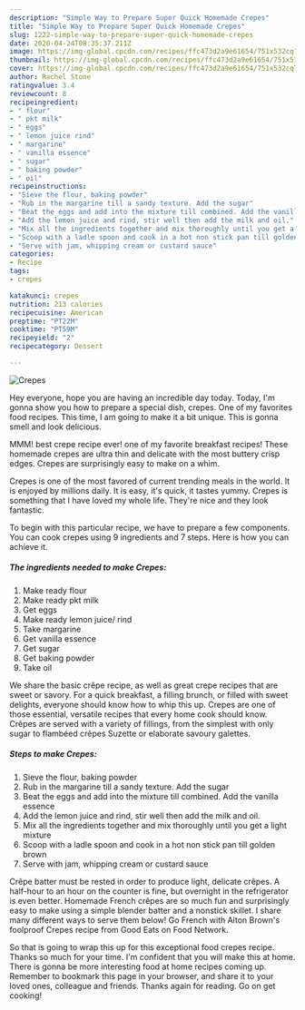 ```yaml
---
description: "Simple Way to Prepare Super Quick Homemade Crepes"
title: "Simple Way to Prepare Super Quick Homemade Crepes"
slug: 1222-simple-way-to-prepare-super-quick-homemade-crepes
date: 2020-04-24T08:35:37.211Z
image: https://img-global.cpcdn.com/recipes/ffc473d2a9e61654/751x532cq70/crepes-recipe-main-photo.jpg
thumbnail: https://img-global.cpcdn.com/recipes/ffc473d2a9e61654/751x532cq70/crepes-recipe-main-photo.jpg
cover: https://img-global.cpcdn.com/recipes/ffc473d2a9e61654/751x532cq70/crepes-recipe-main-photo.jpg
author: Rachel Stone
ratingvalue: 3.4
reviewcount: 8
recipeingredient:
- " flour"
- " pkt milk"
- " eggs"
- " lemon juice rind"
- " margarine"
- " vanilla essence"
- " sugar"
- " baking powder"
- " oil"
recipeinstructions:
- "Sieve the flour, baking powder"
- "Rub in the margarine till a sandy texture. Add the sugar"
- "Beat the eggs and add into the mixture till combined. Add the vanilla essence"
- "Add the lemon juice and rind, stir well then add the milk and oil."
- "Mix all the ingredients together and mix thoroughly until you get a light mixture"
- "Scoop with a ladle spoon and cook in a hot non stick pan till golden brown"
- "Serve with jam, whipping cream or custard sauce"
categories:
- Recipe
tags:
- crepes

katakunci: crepes 
nutrition: 213 calories
recipecuisine: American
preptime: "PT22M"
cooktime: "PT59M"
recipeyield: "2"
recipecategory: Dessert

---
```



![Crepes](https://img-global.cpcdn.com/recipes/ffc473d2a9e61654/751x532cq70/crepes-recipe-main-photo.jpg)

Hey everyone, hope you are having an incredible day today. Today, I'm gonna show you how to prepare a special dish, crepes. One of my favorites food recipes. This time, I am going to make it a bit unique. This is gonna smell and look delicious.

MMM! best crepe recipe ever! one of my favorite breakfast recipes! These homemade crepes are ultra thin and delicate with the most buttery crisp edges. Crepes are surprisingly easy to make on a whim.

Crepes is one of the most favored of current trending meals in the world. It is enjoyed by millions daily. It is easy, it's quick, it tastes yummy. Crepes is something that I have loved my whole life. They're nice and they look fantastic.


To begin with this particular recipe, we have to prepare a few components. You can cook crepes using 9 ingredients and 7 steps. Here is how you can achieve it.

<!--inarticleads1-->

##### The ingredients needed to make Crepes:

1. Make ready  flour
1. Make ready  pkt milk
1. Get  eggs
1. Make ready  lemon juice/ rind
1. Take  margarine
1. Get  vanilla essence
1. Get  sugar
1. Get  baking powder
1. Take  oil


We share the basic crêpe recipe, as well as great crepe recipes that are sweet or savory. For a quick breakfast, a filling brunch, or filled with sweet delights, everyone should know how to whip this up. Crepes are one of those essential, versatile recipes that every home cook should know. Crêpes are served with a variety of fillings, from the simplest with only sugar to flambéed crêpes Suzette or elaborate savoury galettes. 

<!--inarticleads2-->

##### Steps to make Crepes:

1. Sieve the flour, baking powder
1. Rub in the margarine till a sandy texture. Add the sugar
1. Beat the eggs and add into the mixture till combined. Add the vanilla essence
1. Add the lemon juice and rind, stir well then add the milk and oil.
1. Mix all the ingredients together and mix thoroughly until you get a light mixture
1. Scoop with a ladle spoon and cook in a hot non stick pan till golden brown
1. Serve with jam, whipping cream or custard sauce


Crêpe batter must be rested in order to produce light, delicate crêpes. A half-hour to an hour on the counter is fine, but overnight in the refrigerator is even better. Homemade French crêpes are so much fun and surprisingly easy to make using a simple blender batter and a nonstick skillet. I share many different ways to serve them below! Go French with Alton Brown&#39;s foolproof Crepes recipe from Good Eats on Food Network. 

So that is going to wrap this up for this exceptional food crepes recipe. Thanks so much for your time. I'm confident that you will make this at home. There is gonna be more interesting food at home recipes coming up. Remember to bookmark this page in your browser, and share it to your loved ones, colleague and friends. Thanks again for reading. Go on get cooking!
